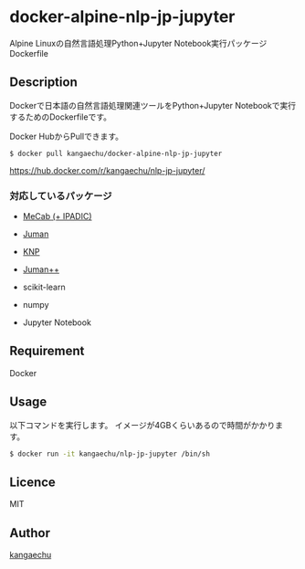 docker-alpine-nlp-jp-jupyter
====

Alpine Linuxの自然言語処理Python+Jupyter Notebook実行パッケージ Dockerfile

## Description

Dockerで日本語の自然言語処理関連ツールをPython+Jupyter Notebookで実行するためのDockerfileです。

Docker HubからPullできます。
```
$ docker pull kangaechu/docker-alpine-nlp-jp-jupyter
```
https://hub.docker.com/r/kangaechu/nlp-jp-jupyter/

### 対応しているパッケージ

- [MeCab (+ IPADIC)](http://taku910.github.io/mecab/)
- [Juman](http://nlp.ist.i.kyoto-u.ac.jp/EN/index.php?JUMAN)
- [KNP](http://nlp.ist.i.kyoto-u.ac.jp/?KNP)
- [Juman++](https://github.com/ku-nlp/jumanpp)

- scikit-learn
- numpy
- Jupyter Notebook

## Requirement

Docker

## Usage

以下コマンドを実行します。
イメージが4GBくらいあるので時間がかかります。

```bash
$ docker run -it kangaechu/nlp-jp-jupyter /bin/sh
```

## Licence

MIT

## Author

[kangaechu](https://github.com/kangaechu)
